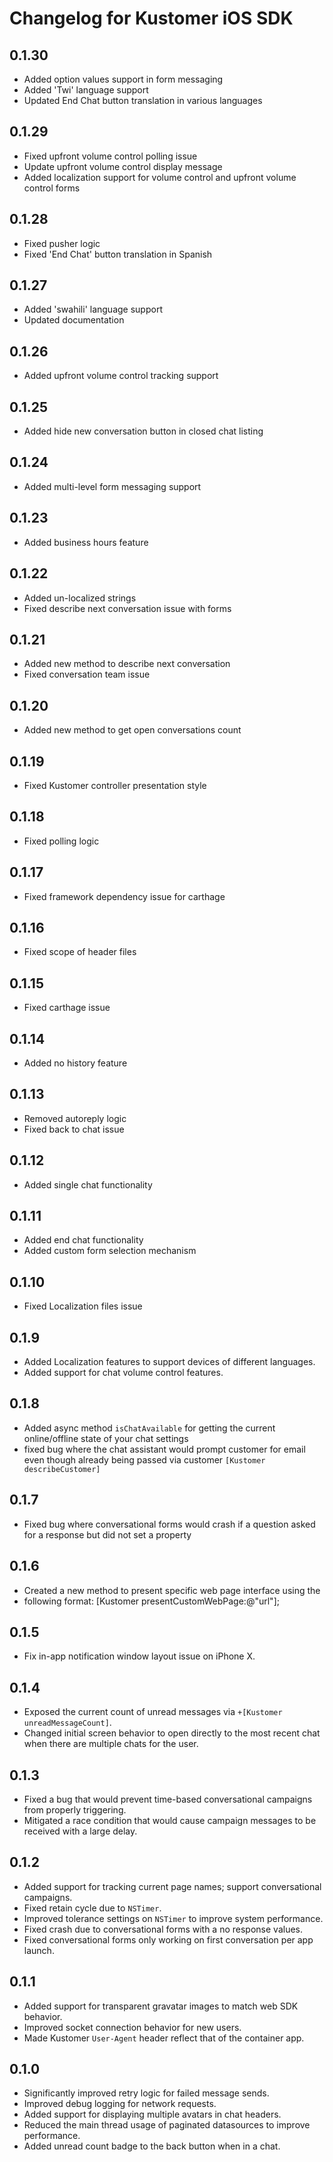 # Changelog for Kustomer iOS SDK

## 0.1.30

* Added option values support in form messaging
* Added 'Twi' language support
* Updated End Chat button translation in various languages

## 0.1.29

* Fixed upfront volume control polling issue
* Update upfront volume control display message
* Added localization support for volume control and upfront volume control forms

## 0.1.28

* Fixed pusher logic
* Fixed 'End Chat' button translation in Spanish

## 0.1.27

* Added 'swahili' language support
* Updated documentation

## 0.1.26

* Added upfront volume control tracking support

## 0.1.25

* Added hide new conversation button in closed chat listing

## 0.1.24

* Added multi-level form messaging support

## 0.1.23

* Added business hours feature

## 0.1.22

* Added un-localized strings
* Fixed describe next conversation issue with forms

## 0.1.21

* Added new method to describe next conversation
* Fixed conversation team issue

## 0.1.20

* Added new method to get open conversations count

## 0.1.19

* Fixed Kustomer controller presentation style

## 0.1.18

* Fixed polling logic

## 0.1.17

* Fixed framework dependency issue for carthage

## 0.1.16

* Fixed scope of header files

## 0.1.15

* Fixed carthage issue

## 0.1.14

* Added no history feature

## 0.1.13

* Removed autoreply logic
* Fixed back to chat issue

## 0.1.12

* Added single chat functionality

## 0.1.11

* Added end chat functionality
* Added custom form selection mechanism

## 0.1.10

* Fixed Localization files issue

## 0.1.9

* Added Localization features to support devices of different languages.
* Added support for chat volume control features. 


## 0.1.8

* Added async method `isChatAvailable` for getting the current online/offline state of your chat settings
* fixed bug where the chat assistant would prompt customer for email even though already being passed via customer `[Kustomer describeCustomer]`

## 0.1.7
* Fixed bug where conversational forms would crash if a question asked for a response but did not set a property

## 0.1.6

* Created a new method to present specific web page interface using the
* following format: [Kustomer presentCustomWebPage:@"url"];

## 0.1.5

* Fix in-app notification window layout issue on iPhone X.

## 0.1.4

* Exposed the current count of unread messages via `+[Kustomer unreadMessageCount]`.
* Changed initial screen behavior to open directly to the most recent chat when there are multiple chats for the user.

## 0.1.3

* Fixed a bug that would prevent time-based conversational campaigns from properly triggering.
* Mitigated a race condition that would cause campaign messages to be received with a large delay.

## 0.1.2

* Added support for tracking current page names; support conversational campaigns.
* Fixed retain cycle due to `NSTimer`.
* Improved tolerance settings on `NSTimer` to improve system performance.
* Fixed crash due to conversational forms with a no response values.
* Fixed conversational forms only working on first conversation per app launch.

## 0.1.1

* Added support for transparent gravatar images to match web SDK behavior.
* Improved socket connection behavior for new users.
* Made Kustomer `User-Agent` header reflect that of the container app.

## 0.1.0

* Significantly improved retry logic for failed message sends.
* Improved debug logging for network requests.
* Added support for displaying multiple avatars in chat headers.
* Reduced the main thread usage of paginated datasources to improve performance.
* Added unread count badge to the back button when in a chat.
